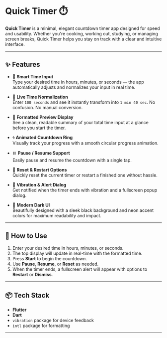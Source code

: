# Quick Timer ⏱️

**Quick Timer** is a minimal, elegant countdown timer app designed for speed and usability. Whether you're cooking, working out, studying, or managing screen breaks, Quick Timer helps you stay on track with a clear and intuitive interface.

---

## ✨ Features

- 🔢 **Smart Time Input**  
  Type your desired time in hours, minutes, or seconds — the app automatically adjusts and normalizes your input in real time.

- 🧠 **Live Time Normalization**  
  Enter `100 seconds` and see it instantly transform into `1 min 40 sec`. No confusion. No manual conversion.

- 🧮 **Formatted Preview Display**  
  See a clean, readable summary of your total time input at a glance before you start the timer.

- 🌀 **Animated Countdown Ring**  
  Visually track your progress with a smooth circular progress animation.

- ⏸️ **Pause / Resume Support**  
  Easily pause and resume the countdown with a single tap.

- 🔁 **Reset & Restart Options**  
  Quickly reset the current timer or restart a finished one without hassle.

- 📱 **Vibration & Alert Dialog**  
  Get notified when the timer ends with vibration and a fullscreen popup dialog.

- 🎨 **Modern Dark UI**  
  Beautifully designed with a sleek black background and neon accent colors for maximum readability and impact.

---

## 🚀 How to Use

1. Enter your desired time in hours, minutes, or seconds.
2. The top display will update in real-time with the formatted time.
3. Press **Start** to begin the countdown.
4. Use **Pause**, **Resume**, or **Reset** as needed.
5. When the timer ends, a fullscreen alert will appear with options to **Restart** or **Dismiss**.

---

## 📦 Tech Stack

- **Flutter**
- **Dart**
- `vibration` package for device feedback
- `intl` package for formatting

---
